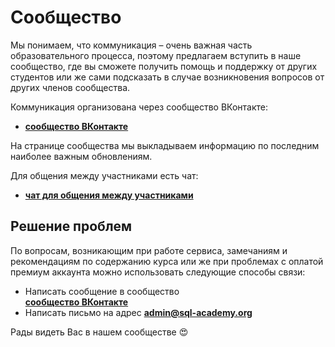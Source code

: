 # Сообщество

Мы понимаем, что коммуникация – очень важная часть образовательного процесса, поэтому предлагаем вступить в наше сообщество, где
вы сможете получить помощь и поддержку от других студентов или же сами подсказать в случае возникновения вопросов от других членов сообщества.

Коммуникация организована через сообщество ВКонтакте:

- **<a href="https://vk.com/sqlacademy" target="_blank">сообщество ВКонтакте</a>**

На странице сообщества мы выкладываем информацию по последним наиболее важным обновлениям.

Для общения между участниками есть чат:

- **<a href="https://vk.me/join/y/IAK_wStur/l1LcaoxiT/0CTPpktaD/WJM=" target="_blank">чат для общения между участниками </a>**

## Решение проблем

По вопросам, возникающим при работе сервиса, замечаниям и рекомендациям по содержанию курса или же при проблемах с оплатой премиум аккаунта можно использовать
следующие способы связи:

- Написать сообщение в сообщество  
   **<a href="https://vk.com/sqlacademy" target="_blank"> сообщество ВКонтакте</a>**
- Написать письмо на адрес
  **[admin@sql-academy.org](mailto:admin@sql-academy.org)**

Рады видеть Вас в нашем сообществе 😍
